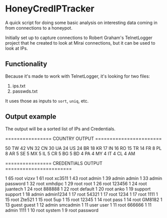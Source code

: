# HoneyCredIPTracker

A quick script for doing some basic analysis on interesting data coming in from connections to a honeypot.

Initially set up to capture connections to Robert Graham's TelnetLogger project that he created to look at Mirai connections, but it can be used to look at IPs.

## Functionality

Because it's made to work with TelnetLogger, it's looking for two files:

1. ips.txt
2. passwds.txt

It uses those as inputs to <code>sort</code>, <code>uniq</code>, etc.

## Output example

The output will be a sorted list of IPs and Credentials.

================ COUNTRY OUTPUT =======================

  50 TW
  42 VN
  32 CN
  30 UA
  24 US
  24 BR
  18 KR
  17 IN
  16 RO
  15 TR
  14 FR
   8 PL
   8 AR
   5 SE
   5 MX
   5 IL
   5 CR
   5 BG
   5 BD
   4 PA
   4 MY
   4 IT
   4 CL
   4 AM

================ CREDENTIALS OUTPUT =======================

   1   65 root vizxv
   1   61 root xc3511
   1   43 root admin
   1   39 admin admin
   1   33 admin password
   1   32 root xmhdipc
   1   29 root root
   1   26 root 123456
   1   24 root juantech
   1   24 root 888888
   1   22 root default
   1   20 root anko
   1   19 support support
   1   18 admin admin1234
   1   17 root 54321
   1   17 root 1234
   1   17 root 1111
   1   15 root Zte521
   1   15 root 5up
   1   15 root 12345
   1   14 root pass
   1   14 root GM8182
   1   13 guest guest
   1   12 admin smcadmin
   1   11 user user
   1   11 root 666666
   1   11 admin 1111
   1   10 root system
   1    9 root password

